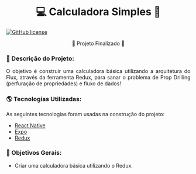 <!-- Nome Projeto -->
<h1 align="center">💻 Calculadora Simples 🚀</h1>


<!-- Licença -->
[![GitHub license](https://img.shields.io/github/license/Naereen/StrapDown.js.svg)](https://github.com/Naereen/StrapDown.js/blob/master/LICENSE)

<!-- Status do Projeto -->

<p align="center"> 
	🚧  Projeto Finalizado 🚧
</p>

<!-- Descrição do Projeto -->
<h3>📃 Descrição do Projeto:</h3>
<p align="justify"> O objetivo é construir uma calculadora básica utilizando a arquitetura do Flux, através da ferramenta Redux, para sanar o problema de Prop Drilling (perfuração de propriedades) e fluxo de dados!</p>

<!-- Tecnologias utilizadas -->
<h3>🌎 Tecnologias Utilizadas:</h3>

<p>As seguintes tecnologias foram usadas na construção do projeto:</p>
<ul>
	<li><a href="https://reactnative.dev" target="_blank">React Native</a></li>
	<li><a href="https://expo.io" target="_blank">Expo</a></li>
	<li><a href="https://redux.js.org" target="_blank">Redux</a></li>
</ul>

<!-- Obetivos -->
<h3>🎯 Objetivos Gerais:</h3>

* Criar uma calculadora básica utilizando o Redux.



